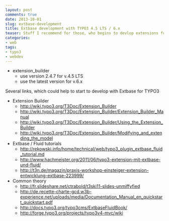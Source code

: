 ```yaml
---
layout: post
comments: true
date: 2013-10-01
slug: extbase-development
title: Extbase development with TYPO3 4.5 LTS / 6.x
teaser: Stuff I recommend for those, who begins to devlop extensions for TYPO3 in right way
categories:
- web
tags:
- typo3
- webdev
---
```



- extension_builder
  * use version 2.4.7 for v.4.5 LTS
  * use the latest version for v.6.x

Several links, which could help to start to develop with Extbase for TYPO3

- Extension Builder
  * http://wiki.typo3.org/T3Doc/Extension_Builder
  * http://wiki.typo3.org/T3Doc/Extension_Builder/Extension_Builder_Manual
  * http://wiki.typo3.org/T3Doc/Extension_Builder/Using_the_Extension_Builder
  * http://wiki.typo3.org/T3Doc/Extension_Builder/Modifying_and_extending_the_model  
- Extbase / Fluid tutorials 
  * http://rekowski.info/home/technical/web/typo3_plugin_extbase_fluid_tutorial.md
  * http://www.hachmeister.org/2011/06/typo3-extension-mit-extbase-und-fluid/
  * http://t3n.de/magazin/praxis-workshop-einsteiger-extension-entwicklung-extbase-223999/
- Common theory
  * http://fr.slideshare.net/ctrabold/t3ski11-slides-unmiffyfied
  * http://de.recette-charte-gcd.w3b-experience.net/uploads/media/Documentation_Manual_en_quickstart_quickstart.pdf
  * http://docs.typo3.org/typo3cms/ExtbaseFluidBook/
  * http://forge.typo3.org/projects/typo3v4-mvc/wiki